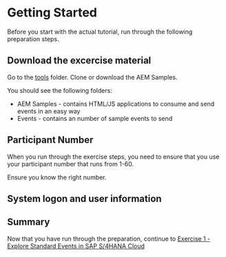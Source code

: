 # Getting Started

Before you start with the actual tutorial, run through the following preparation steps.

## Download the excercise material

Go to the [tools](https://github.com/SAP-samples/teched2022-IN261/tree/main/tools) folder. Clone or download the AEM Samples. 

You should see the following folders:

- AEM Samples - contains HTML/JS applications to consume and send events in an easy way
- Events - contains an number of sample events to send

## Participant Number

When you run through the exercise steps, you need to ensure that you use your participant number that runs from 1-60.

Ensure you know the right number.

## System logon and user information

## Summary

Now that you have run through the preparation, continue to [Exercise 1 - Explore Standard Events in SAP S/4HANA Cloud](../ex1/README.md)

